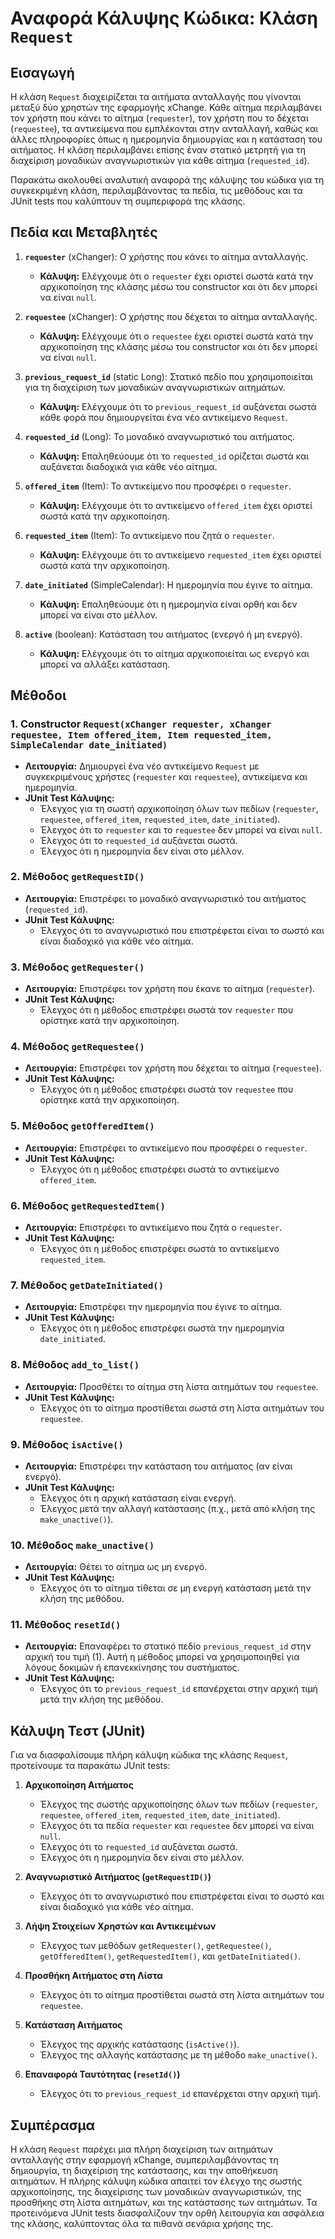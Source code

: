 # Αναφορά Κάλυψης Κώδικα: Κλάση `Request`

## Εισαγωγή
Η κλάση `Request` διαχειρίζεται τα αιτήματα ανταλλαγής που γίνονται μεταξύ δύο χρηστών της εφαρμογής xChange. Κάθε αίτημα περιλαμβάνει τον χρήστη που κάνει το αίτημα (`requester`), τον χρήστη που το δέχεται (`requestee`), τα αντικείμενα που εμπλέκονται στην ανταλλαγή, καθώς και άλλες πληροφορίες όπως η ημερομηνία δημιουργίας και η κατάσταση του αιτήματος. Η κλάση περιλαμβάνει επίσης έναν στατικό μετρητή για τη διαχείριση μοναδικών αναγνωριστικών για κάθε αίτημα (`requested_id`).

Παρακάτω ακολουθεί αναλυτική αναφορά της κάλυψης του κώδικα για τη συγκεκριμένη κλάση, περιλαμβάνοντας τα πεδία, τις μεθόδους και τα JUnit tests που καλύπτουν τη συμπεριφορά της κλάσης.

## Πεδία και Μεταβλητές
1. **`requester`** (xChanger): Ο χρήστης που κάνει το αίτημα ανταλλαγής.
    - **Κάλυψη:** Ελέγχουμε ότι ο `requester` έχει οριστεί σωστά κατά την αρχικοποίηση της κλάσης μέσω του constructor και ότι δεν μπορεί να είναι `null`.

2. **`requestee`** (xChanger): Ο χρήστης που δέχεται το αίτημα ανταλλαγής.
    - **Κάλυψη:** Ελέγχουμε ότι ο `requestee` έχει οριστεί σωστά κατά την αρχικοποίηση της κλάσης μέσω του constructor και ότι δεν μπορεί να είναι `null`.

3. **`previous_request_id`** (static Long): Στατικό πεδίο που χρησιμοποιείται για τη διαχείριση των μοναδικών αναγνωριστικών αιτημάτων.
    - **Κάλυψη:** Ελέγχουμε ότι το `previous_request_id` αυξάνεται σωστά κάθε φορά που δημιουργείται ένα νέο αντικείμενο `Request`.

4. **`requested_id`** (Long): Το μοναδικό αναγνωριστικό του αιτήματος.
    - **Κάλυψη:** Επαληθεύουμε ότι το `requested_id` ορίζεται σωστά και αυξάνεται διαδοχικά για κάθε νέο αίτημα.

5. **`offered_item`** (Item): Το αντικείμενο που προσφέρει ο `requester`.
    - **Κάλυψη:** Ελέγχουμε ότι το αντικείμενο `offered_item` έχει οριστεί σωστά κατά την αρχικοποίηση.

6. **`requested_item`** (Item): Το αντικείμενο που ζητά ο `requester`.
    - **Κάλυψη:** Ελέγχουμε ότι το αντικείμενο `requested_item` έχει οριστεί σωστά κατά την αρχικοποίηση.

7. **`date_initiated`** (SimpleCalendar): Η ημερομηνία που έγινε το αίτημα.
    - **Κάλυψη:** Επαληθεύουμε ότι η ημερομηνία είναι ορθή και δεν μπορεί να είναι στο μέλλον.

8. **`active`** (boolean): Κατάσταση του αιτήματος (ενεργό ή μη ενεργό).
    - **Κάλυψη:** Ελέγχουμε ότι το αίτημα αρχικοποιείται ως ενεργό και μπορεί να αλλάξει κατάσταση.

## Μέθοδοι
### 1. Constructor `Request(xChanger requester, xChanger requestee, Item offered_item, Item requested_item, SimpleCalendar date_initiated)`
- **Λειτουργία:** Δημιουργεί ένα νέο αντικείμενο `Request` με συγκεκριμένους χρήστες (`requester` και `requestee`), αντικείμενα και ημερομηνία.
- **JUnit Test Κάλυψης:**
    - Έλεγχος για τη σωστή αρχικοποίηση όλων των πεδίων (`requester`, `requestee`, `offered_item`, `requested_item`, `date_initiated`).
    - Έλεγχος ότι το `requester` και το `requestee` δεν μπορεί να είναι `null`.
    - Έλεγχος ότι το `requested_id` αυξάνεται σωστά.
    - Έλεγχος ότι η ημερομηνία δεν είναι στο μέλλον.

### 2. Μέθοδος `getRequestID()`
- **Λειτουργία:** Επιστρέφει το μοναδικό αναγνωριστικό του αιτήματος (`requested_id`).
- **JUnit Test Κάλυψης:**
    - Έλεγχος ότι το αναγνωριστικό που επιστρέφεται είναι το σωστό και είναι διαδοχικό για κάθε νέο αίτημα.

### 3. Μέθοδος `getRequester()`
- **Λειτουργία:** Επιστρέφει τον χρήστη που έκανε το αίτημα (`requester`).
- **JUnit Test Κάλυψης:**
    - Έλεγχος ότι η μέθοδος επιστρέφει σωστά τον `requester` που ορίστηκε κατά την αρχικοποίηση.

### 4. Μέθοδος `getRequestee()`
- **Λειτουργία:** Επιστρέφει τον χρήστη που δέχεται το αίτημα (`requestee`).
- **JUnit Test Κάλυψης:**
    - Έλεγχος ότι η μέθοδος επιστρέφει σωστά τον `requestee` που ορίστηκε κατά την αρχικοποίηση.

### 5. Μέθοδος `getOfferedItem()`
- **Λειτουργία:** Επιστρέφει το αντικείμενο που προσφέρει ο `requester`.
- **JUnit Test Κάλυψης:**
    - Έλεγχος ότι η μέθοδος επιστρέφει σωστά το αντικείμενο `offered_item`.

### 6. Μέθοδος `getRequestedItem()`
- **Λειτουργία:** Επιστρέφει το αντικείμενο που ζητά ο `requester`.
- **JUnit Test Κάλυψης:**
    - Έλεγχος ότι η μέθοδος επιστρέφει σωστά το αντικείμενο `requested_item`.

### 7. Μέθοδος `getDateInitiated()`
- **Λειτουργία:** Επιστρέφει την ημερομηνία που έγινε το αίτημα.
- **JUnit Test Κάλυψης:**
    - Έλεγχος ότι η μέθοδος επιστρέφει σωστά την ημερομηνία `date_initiated`.

### 8. Μέθοδος `add_to_list()`
- **Λειτουργία:** Προσθέτει το αίτημα στη λίστα αιτημάτων του `requestee`.
- **JUnit Test Κάλυψης:**
    - Έλεγχος ότι το αίτημα προστίθεται σωστά στη λίστα αιτημάτων του `requestee`.

### 9. Μέθοδος `isActive()`
- **Λειτουργία:** Επιστρέφει την κατάσταση του αιτήματος (αν είναι ενεργό).
- **JUnit Test Κάλυψης:**
    - Έλεγχος ότι η αρχική κατάσταση είναι ενεργή.
    - Έλεγχος μετά την αλλαγή κατάστασης (π.χ., μετά από κλήση της `make_unactive()`).

### 10. Μέθοδος `make_unactive()`
- **Λειτουργία:** Θέτει το αίτημα ως μη ενεργό.
- **JUnit Test Κάλυψης:**
    - Έλεγχος ότι το αίτημα τίθεται σε μη ενεργή κατάσταση μετά την κλήση της μεθόδου.

### 11. Μέθοδος `resetId()`
- **Λειτουργία:** Επαναφέρει το στατικό πεδίο `previous_request_id` στην αρχική του τιμή (1). Αυτή η μέθοδος μπορεί να χρησιμοποιηθεί για λόγους δοκιμών ή επανεκκίνησης του συστήματος.
- **JUnit Test Κάλυψης:**
    - Έλεγχος ότι το `previous_request_id` επανέρχεται στην αρχική τιμή μετά την κλήση της μεθόδου.

## Κάλυψη Τεστ (JUnit)
Για να διασφαλίσουμε πλήρη κάλυψη κώδικα της κλάσης `Request`, προτείνουμε τα παρακάτω JUnit tests:

1. **Αρχικοποίηση Αιτήματος**
    - Έλεγχος της σωστής αρχικοποίησης όλων των πεδίων (`requester`, `requestee`, `offered_item`, `requested_item`, `date_initiated`).
    - Έλεγχος ότι τα πεδία `requester` και `requestee` δεν μπορεί να είναι `null`.
    - Έλεγχος ότι το `requested_id` αυξάνεται σωστά.
    - Έλεγχος ότι η ημερομηνία δεν είναι στο μέλλον.

2. **Αναγνωριστικό Αιτήματος (`getRequestID()`)**
    - Έλεγχος ότι το αναγνωριστικό που επιστρέφεται είναι το σωστό και είναι διαδοχικό για κάθε νέο αίτημα.

3. **Λήψη Στοιχείων Χρηστών και Αντικειμένων**
    - Έλεγχος των μεθόδων `getRequester()`, `getRequestee()`, `getOfferedItem()`, `getRequestedItem()`, και `getDateInitiated()`.

4. **Προσθήκη Αιτήματος στη Λίστα**
    - Έλεγχος ότι το αίτημα προστίθεται σωστά στη λίστα αιτημάτων του `requestee`.

5. **Κατάσταση Αιτήματος**
    - Έλεγχος της αρχικής κατάστασης (`isActive()`).
    - Έλεγχος της αλλαγής κατάστασης με τη μέθοδο `make_unactive()`.

6. **Επαναφορά Ταυτότητας (`resetId()`)**
    - Έλεγχος ότι το `previous_request_id` επανέρχεται στην αρχική τιμή.

## Συμπέρασμα
Η κλάση `Request` παρέχει μια πλήρη διαχείριση των αιτημάτων ανταλλαγής στην εφαρμογή xChange, συμπεριλαμβάνοντας τη δημιουργία, τη διαχείριση της κατάστασης, και την αποθήκευση αιτημάτων. Η πλήρης κάλυψη κώδικα απαιτεί τον έλεγχο της σωστής αρχικοποίησης, της διαχείρισης των μοναδικών αναγνωριστικών, της προσθήκης στη λίστα αιτημάτων, και της κατάστασης των αιτημάτων. Τα προτεινόμενα JUnit tests διασφαλίζουν την ορθή λειτουργία και ασφάλεια της κλάσης, καλύπτοντας όλα τα πιθανά σενάρια χρήσης της. 

